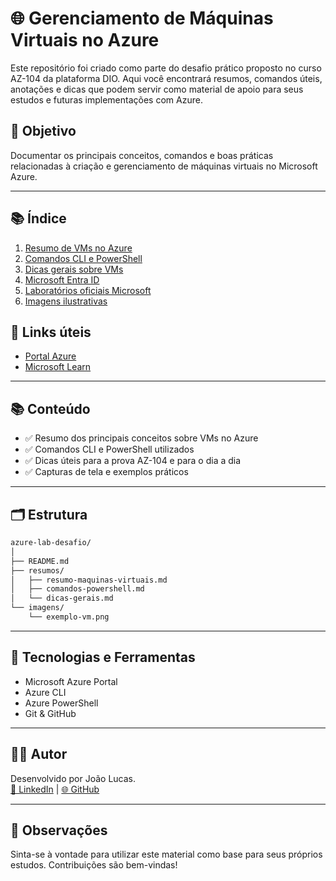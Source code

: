 # 🌐 Gerenciamento de Máquinas Virtuais no Azure

Este repositório foi criado como parte do desafio prático proposto no curso AZ-104 da plataforma DIO. Aqui você encontrará resumos, comandos úteis, anotações e dicas que podem servir como material de apoio para seus estudos e futuras implementações com Azure.

## 🎯 Objetivo

Documentar os principais conceitos, comandos e boas práticas relacionadas à criação e gerenciamento de máquinas virtuais no Microsoft Azure.

---

## 📚 Índice

1. [Resumo de VMs no Azure](./resumos/resumo-maquinas-virtuais.md)
2. [Comandos CLI e PowerShell](./resumos/comandos-powershell.md)
3. [Dicas gerais sobre VMs](./resumos/dicas-gerais.md)
4. [Microsoft Entra ID](./resumos/entra-id.md)
5. [Laboratórios oficiais Microsoft](./resumos/laboratorios-oficiais.md)
6. [Imagens ilustrativas](./imagens/)

## 📎 Links úteis
- [Portal Azure](https://portal.azure.com)
- [Microsoft Learn](https://learn.microsoft.com/)

---

## 📚 Conteúdo

- ✅ Resumo dos principais conceitos sobre VMs no Azure
- ✅ Comandos CLI e PowerShell utilizados
- ✅ Dicas úteis para a prova AZ-104 e para o dia a dia
- ✅ Capturas de tela e exemplos práticos

---

## 🗂 Estrutura

```bash
azure-lab-desafio/
│
├── README.md
├── resumos/
│   ├── resumo-maquinas-virtuais.md
│   ├── comandos-powershell.md
│   └── dicas-gerais.md
└── imagens/
    └── exemplo-vm.png
```

---

## 🚀 Tecnologias e Ferramentas

- Microsoft Azure Portal
- Azure CLI
- Azure PowerShell
- Git & GitHub

---

## 👨‍💻 Autor

Desenvolvido por João Lucas.  
[🔗 LinkedIn](https://www.linkedin.com/in/jo%C3%A3o-lucas-nascimento-de-oliveira-080b45321/) | [🌐 GitHub](https://github.com/JoaoLucasNeo)

---

## 📌 Observações

Sinta-se à vontade para utilizar este material como base para seus próprios estudos. Contribuições são bem-vindas!
